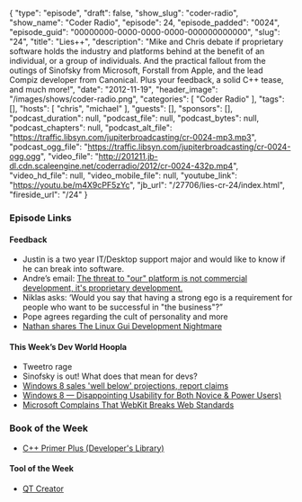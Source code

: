 {
  "type": "episode",
  "draft": false,
  "show_slug": "coder-radio",
  "show_name": "Coder Radio",
  "episode": 24,
  "episode_padded": "0024",
  "episode_guid": "00000000-0000-0000-0000-000000000000",
  "slug": "24",
  "title": "Lies++",
  "description": "Mike and Chris debate if proprietary software holds the industry and platforms behind at the benefit of an individual, or a group of individuals. And the practical fallout from the outings of Sinofsky from Microsoft, Forstall from Apple, and the lead Compiz developer from Canonical. Plus your feedback, a solid C++ tease, and much more!",
  "date": "2012-11-19",
  "header_image": "/images/shows/coder-radio.png",
  "categories": [
    "Coder Radio"
  ],
  "tags": [],
  "hosts": [
    "chris",
    "michael"
  ],
  "guests": [],
  "sponsors": [],
  "podcast_duration": null,
  "podcast_file": null,
  "podcast_bytes": null,
  "podcast_chapters": null,
  "podcast_alt_file": "https://traffic.libsyn.com/jupiterbroadcasting/cr-0024-mp3.mp3",
  "podcast_ogg_file": "https://traffic.libsyn.com/jupiterbroadcasting/cr-0024-ogg.ogg",
  "video_file": "http://201211.jb-dl.cdn.scaleengine.net/coderradio/2012/cr-0024-432p.mp4",
  "video_hd_file": null,
  "video_mobile_file": null,
  "youtube_link": "https://youtu.be/m4X9cPF5zYc",
  "jb_url": "/27706/lies-cr-24/index.html",
  "fireside_url": "/24"
}


### Episode Links

#### Feedback

  * Justin is a two year IT/Desktop support major and would like to know if he can break into software.
  * Andre’s email: [The threat to "our" platform is not commercial development, it's proprietary development.](http://slexy.org/view/s2s7nw1BTS/index.html)
  * Niklas asks: ‘Would you say that having a strong ego is a requirement for people who want to be successful in "the business"?”
  * Pope agrees regarding the cult of personality and more
  * [Nathan shares The Linux Gui Development Nightmare](http://nathancampos.me/post/35638014216/the-linux-gui-development-nightmare/index.html)

#### This Week’s Dev World Hoopla

  * Tweetro rage
  * Sinofsky is out! What does that mean for devs?
  * [Windows 8 sales 'well below' projections, report claims](http://news.cnet.com/8301-10805_3-57551433-75/windows-8-sales-well-below-projections-report-claims/index.html)
  * [Windows 8 — Disappointing Usability for Both Novice & Power Users)](http://www.useit.com/alertbox/windows-8.html/index.html)
  * [Microsoft Complains That WebKit Breaks Web Standards](http://developers.slashdot.org/story/12/11/18/1421204/microsoft-complains-that-webkit-breaks-web-standards/index.html)

### Book of the Week

  * [C++ Primer Plus (Developer's Library)](https://www.amazon.com/dp/0321776402?SubscriptionId=0RGQ32M03RDWT5YF2K82&tag=thelinactsho-20&linkCode=xm2&camp=2025&creative=165953&creativeASIN=0321776402)

#### Tool of the Week

  * [QT Creator](http://qt.digia.com/Product/Developer-Tools/index.html)


